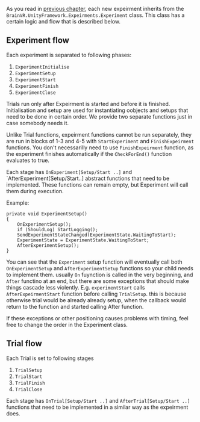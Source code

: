 As you read in [previous chapter](expeirment-flow.md), each new expeirment inherits from the `BrainVR.UnityFramework.Expeirments.Experiment` class. This class has a certain logic and flow that is described below.

## Experiment flow
Each experiment is separated to following phases:

1. `ExperimentInitialise`
2. `ExperimentSetup`
3. `ExperimentStart`
4. `ExperimentFinish`
5. `ExperimentClose`

Trials run only after Expeirment is started and before it is finished. Initialisation and setup are used for instantiating oobjects and setups that need to be done in certain order. We provide two separate functions just in case somebody needs it. 

Unlike Trial functions, expeirment functions cannot be run separately, they are run in blocks of 1-3 and 4-5 with `StartExperiment` and `FinishExpeirment` functions. You don't necessarilly need to use `FinishExpeirment` function, as the experiment finishes automatically if the  `CheckForEnd()` function evaluates to true.

Each stage has `OnExperiment[Setup/Start ..]` and `AfterExperiment[Setup/Start..] abstract functions that need to be implemented. These functions can remain empty, but Experiment will call them during execution.

Example:
```{c#}
private void ExperimentSetup()
{
    OnExperimentSetup();
    if (ShouldLog) StartLogging();
    SendExperimentStateChanged(ExperimentState.WaitingToStart);
    ExperimentState = ExperimentState.WaitingToStart;
    AfterExperimentSetup();
}
```

You can see that the `Experiment` setup function will eventually call both `OnExperimentSetup` and `AfterExperimentSetup` functions so your child needs to implement them. usually `On` fuynction is called in the very beginning, and `After` functino at an end, but there are some exceptions that should make things cascade less violently. E.g. `experimentStart` calls `AfterExpeirmentStart` function before calling `TrialSetup`. this is because otherwise trial would be already already setup, when the callback would return to the function and started calling After function. 

If these exceptions or other positioning causes problems with timing, feel free to change the order in the Experiment class.

## Trial flow

Each Trial is set to following stages

1. `TrialSetup`
2. `TrialStart`
3. `TrialFinish`
4. `TrialClose`

Each stage has `OnTrial[Setup/Start ..]` and `AfterTrial[Setup/Start ..]` functions that need to be implemented in a similar way as the expeirment does.